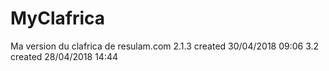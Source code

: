 # MyClafrica
Ma version du clafrica de resulam.com
2.1.3 created 30/04/2018 09:06
3.2 created 28/04/2018 14:44

